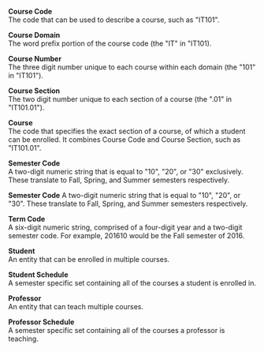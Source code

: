 **Course Code**  
    The code that can be used to describe a course, such as "IT101".
    
**Course Domain**  
    The word prefix portion of the course code (the "IT" in "IT101).
    
**Course Number**  
    The three digit number unique to each course within each domain (the "101" in "IT101").

**Course Section**  
    The two digit number unique to each section of a course (the ".01" in "IT101.01").
    
**Course**  
    The code that specifies the exact section of a course, of which a student can be enrolled. It combines Course Code and Course Section, such as "IT101.01".
    
**Semester Code**  
    A two-digit numeric string that is equal to "10", "20", or "30" exclusively. These translate to Fall, Spring, and Summer semesters respectively.    

**Semester Code**
    A two-digit numeric string that is equal to "10", "20", or "30". These translate to Fall, Spring, and Summer semesters respectively.

**Term Code**  
    A six-digit numeric string, comprised of a four-digit year and a two-digit semester code. For example, 201610 would be the Fall semester of 2016.
    
**Student**  
    An entity that can be enrolled in multiple courses.

**Student Schedule**  
    A semester specific set containing all of the courses a student is enrolled in. 

**Professor**  
    An entity that can teach multiple courses.

**Professor Schedule**  
    A semester specific set containing all of the courses a professor is teaching. 
